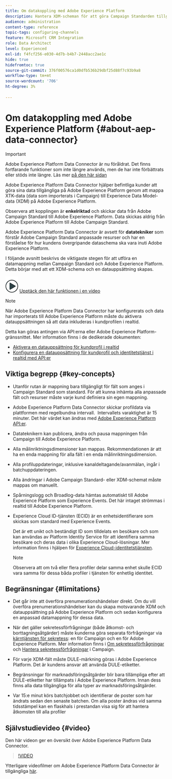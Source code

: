 ```yaml
---
title: Om datakoppling med Adobe Experience Platform
description: Hantera XDM-scheman för att göra Campaign Standarden tillgänglig på Adobe Experience Platform.
audience: administration
content-type: reference
topic-tags: configuring-channels
feature: Microsoft CRM Integration
role: Data Architect
level: Experienced
exl-id: f4fcf256-e030-4d7b-b4b7-2448acc2ae1c
hide: true
hidefromtoc: true
source-git-commit: 376f00576ca1d0dfb536b29dbf25d88f7c93b9a8
workflow-type: tm+mt
source-wordcount: '706'
ht-degree: 3%

---
```


# Om datakoppling med Adobe Experience Platform {#about-aep-data-connector}

>[!IMPORTANT]
>
>Adobe Experience Platform Data Connector är nu föråldrat. Det finns fortfarande funktioner som inte längre används, men de har inte förbättrats eller stöds inte längre. Läs mer [på den här sidan](../../rn/using/deprecated-features.md)

Adobe Experience Platform Data Connector hjälper befintliga kunder att göra sina data tillgängliga på Adobe Experience Platform genom att mappa XTK-data (data som importerats i Campaign) till Experience Data Model-data (XDM) på Adobe Experience Platform.

Observera att kopplingen är **enkelriktad** och skickar data från Adobe Campaign Standard till Adobe Experience Platform. Data skickas aldrig från Adobe Experience Platform till Adobe Campaign Standard.

Adobe Experience Platform Data Connector är avsett för **datatekniker** som förstår Adobe Campaign Standard anpassade resurser och har en förståelse för hur kundens övergripande dataschema ska vara inuti Adobe Experience Platform.

I följande avsnitt beskrivs de viktigaste stegen för att utföra en datamappning mellan Campaign Standard och Adobe Experience Platform. Detta börjar med att ett XDM-schema och en datauppsättning skapas.

![](assets/do-not-localize/how-to-video.png) [Upptäck den här funktionen i en video](#video)

>[!NOTE]
>När Adobe Experience Platform Data Connector har konfigurerats och data har importerats till Adobe Experience Platform måste du aktivera datauppsättningen så att data inkluderas i kundprofilen i realtid.
>
>Detta kan göras antingen via API:erna eller Adobe Experience Platform-gränssnittet. Mer information finns i de dedikerade dokumenten:
>
>* [Aktivera en datauppsättning för kundprofil i realtid](https://experienceleague.adobe.com/docs/experience-platform/rtcdp/datasets/dataset.html?lang=sv-SE)
>* [Konfigurera en datauppsättning för kundprofil och identitetstjänst i realtid med API:er](https://experienceleague.adobe.com/docs/experience-platform/catalog/api/getting-started.html?lang=sv-SE)

## Viktiga begrepp {#key-concepts}

* Utanför rutan är mappning bara tillgängligt för fält som anges i Campaign Standard som standard. För att kunna inhämta alla anpassade fält och resurser måste varje kund definiera sin egen mappning.

* Adobe Experience Platform Data Connector skickar profildata via plattformen med regelbundna intervall. &#x200B; Intervallets varaktighet är 15 minuter. Det här värdet kan ändras med [Adobe Experience Platform API:er](https://experienceleague.adobe.com/docs/experience-platform/ingestion/home.html?lang=sv-SE).

* Datateknikern kan publicera, ändra och pausa mappningen från Campaign till Adobe Experience Platform.

* Alla målinriktningsdimensioner kan mappas. Rekommendationen är att ha en enda mappning för alla fält i en enda målinriktningsdimension.

* Alla profiluppdateringar, inklusive kanaldeltagande/avanmälan, ingår i batchuppdateringen.

* Alla ändringar i Adobe Campaign Standard- eller XDM-schemat måste mappas om manuellt. &#x200B;

* Spårningslogg och Broadlog-data hämtas automatiskt till Adobe Experience Platform som Experience Events. Det här intaget strömmas i realtid till Adobe Experience Platform.

* Experience Cloud ID-tjänsten (ECID) är en enhetsidentifierare som skickas som standard med Experience Events.

  Det är ett unikt och beständigt ID som tilldelats en besökare och som kan användas av Platform Identity Service för att identifiera samma besökare och deras data i olika Experience Cloud-lösningar. Mer information finns i hjälpen för [Experience Cloud-identitetstjänsten](https://experienceleague.adobe.com/docs/id-service/using/home.html?lang=sv-SE).

  >[!NOTE]
  >
  >Observera att om två eller flera profiler delar samma enhet skulle ECID vara samma för dessa båda profiler i tjänsten för enhetlig identitet.

## Begränsningar {#limitations}

* Det går inte att överföra prenumerationshändelser direkt. Om du vill överföra prenumerationshändelser kan du skapa motsvarande XDM och datauppsättning på Adobe Experience Platform och sedan konfigurera en anpassad datamappning för dessa data.

* När det gäller sekretessförfrågningar (både åtkomst- och borttagningsåtgärder) måste kunderna göra separata förfrågningar via [kärntjänsten för sekretess](https://experienceleague.adobe.com/docs/experience-platform/privacy/home.html?lang=sv-SE#how-to-use-privacy-service-to-manage-privacy-job-requests): en för Campaign och en för Adobe Experience Platform. Mer information finns i [Om sekretessförfrågningar](https://experienceleague.adobe.com/docs/campaign-standard/using/getting-started/privacy/privacy-requests.html?lang=sv#getting-started) och [Hantera sekretessförfrågningar](https://helpx.adobe.com/se/campaign/kb/acs-privacy.html#ManagingPrivacyRequests) i Campaign.

* För varje XDM-fält måste DULE-märkning göras i Adobe Experience Platform. Det är kundens ansvar att använda DULE-etiketter.

* Begränsningar för marknadsföringsåtgärder blir bara tillämpliga efter att DULE-etiketter har tillämpats i Adobe Experience Platform. Innan dess finns alla data tillgängliga för alla typer av marknadsföringsåtgärder.

* Var 15:e minut körs batchjobbet och identifierar de poster som har ändrats sedan den senaste batchen. Om alla poster ändras vid samma tidsstämpel kan en flaskhals i prestandan visa sig för att hantera åtkomsten till alla profiler

## Självstudievideo {#video}

Den här videon ger en översikt över Adobe Experience Platform Data Connector.

>[!VIDEO](https://video.tv.adobe.com/v/27304?quality=12&captions=eng)

Ytterligare videofilmer om Adobe Experience Platform Data Connector är tillgängliga [här](https://experienceleague.adobe.com/docs/campaign-learn/campaign-standard-tutorials/administrating/adobe-experience-platform-data-connector/understanding-the-adobe-experience-platform-data-connector.html?lang=sv-SE).

